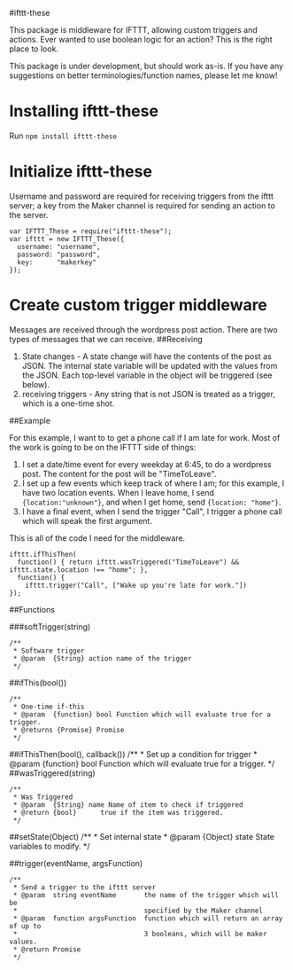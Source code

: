 #ifttt-these

This package is middleware for IFTTT, allowing custom triggers and actions. Ever wanted to use boolean logic for an action? This is the right place to look.

This package is under development, but should work as-is. If you have any suggestions on better terminologies/function names, please let me know!

# Installing ifttt-these
Run `npm install ifttt-these`

# Initialize ifttt-these

Username and password are required for receiving triggers from the ifttt server; a key from the Maker channel is required for sending an action to the server.

    var IFTTT_These = require("ifttt-these");
    var ifttt = new IFTTT_These({
      username: "username",
      password: "password", 
      key:      "makerkey"
    });

# Create custom trigger middleware
Messages are received through the wordpress post action. There are two types of messages that we can receive. 
##Receiving
1. State changes - A state change will have the contents of the post as JSON. The internal state variable will be updated with the values from the JSON. Each top-level variable in the object will be triggered (see below).
2. receiving triggers - Any string that is not JSON is treated as a trigger, which is a one-time shot.

##Example


For this example, I want to to get a phone call if I am late for work. Most of the work is going to be on the IFTTT side of things:

1. I set a date/time event for every weekday at 6:45, to do a wordpress post. The content for the post will be "TimeToLeave".
2. I set up a few events which keep track of where I am; for this example, I have two location events. When I leave home, I send `{location:"unknown"}`, and when I get home, send `{location: "home"}`.
3. I have a final event, when I send the trigger "Call", I trigger a phone call which will speak the first argument.


This is all of the code I need for the middleware.

    ifttt.ifThisThen(
      function() { return ifttt.wasTriggered("TimeToLeave") && ifttt.state.location !== "home"; },
      function() { 
        ifttt.trigger("Call", ["Wake up you're late for work."]) 
    });

##Functions

###softTrigger(string)

    /**
     * Software trigger
     * @param  {String} action name of the trigger
     */
    

##ifThis(bool()) 

    /**
     * One-time if-this
     * @param  {function} bool Function which will evaluate true for a trigger.
     * @returns {Promise} Promise
     */

##ifThisThen(bool(), callback())
    /**
     * Set up a condition for trigger
     * @param  {function} bool Function which will evaluate true for a trigger.
     */
##wasTriggered(string)

    /**
     * Was Triggered
     * @param  {String} name Name of item to check if triggered
     * @return {bool}      true if the item was triggered.
     */
  
##setState(Object)
    /**
     * Set internal state
     * @param {Object} state State variables to modify.
     */


##trigger(eventName, argsFunction)

    /**
     * Send a trigger to the ifttt server 
     * @param  string eventName       the name of the trigger which will be 
     *                                specified by the Maker channel
     * @param  function argsFunction  function which will return an array of up to 
     *                                3 booleans, which will be maker values.
     * @return Promise              
     */
